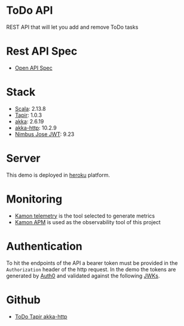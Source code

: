 # ToDo API

REST API that will let you add and remove ToDo tasks

# Rest API Spec

- [Open API Spec](/api/v0.0/spec)

# Stack

- [Scala](https://www.scala-lang.org/): 2.13.8
- [Tapir](https://tapir.softwaremill.com/en/latest/): 1.0.3
- [akka](https://akka.io/): 2.6.19
- [akka-http](https://doc.akka.io/docs/akka-http/current/index.html): 10.2.9
- [Nimbus Jose JWT](https://connect2id.com/products/nimbus-jose-jwt): 9.23

# Server

This demo is deployed in [heroku](https://www.heroku.com/) platform.

# Monitoring

- [Kamon telemetry](https://kamon.io/telemetry/) is the tool selected to generate metrics 
- [Kamon APM](https://kamon.io/apm/) is used as the observability tool of this project

# Authentication

To hit the endpoints of the API a bearer token must be provided in the `Authorization` header of the http request. In 
the demo the tokens are generated by [Auth0](https://auth0.com) and validated against the following 
[JWKs](https://gschabas.auth0.com/.well-known/jwks.json).

# Github

- [ToDo Tapir akka-http](https://github.com/gastonschabas/todo-tapir-akka-http)